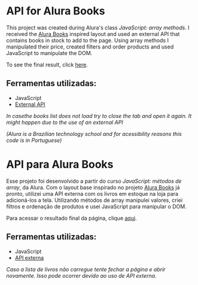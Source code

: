 # API for Alura Books

This project was created during Alura's class *JavaScript: array methods*. I received the [Alura Books](https://github.com/daraperini/learning-html-css-alurabooks) inspired layout and used an external API that contains books in stock to add to the page. Using array methods I manipulated their price, created filters and order products and used JavaScript to manipulate the DOM.

To see the final result, click [here](https://api-para-livros-alurabooks.vercel.app/).

## Ferramentas utilizadas:

* JavaScript
* [External API](https://guilhermeonrails.github.io/casadocodigo/livros.json)

*In casethe books list does not load try to close the tab and open it again. It might happen due to the use of an external API*

*(Alura is a Brazilian technology school and for acessibility reasons this code is in Portuguese)*

#

# API para Alura Books

Esse projeto foi desenvolvido a partir do curso *JavaScript: métodos de array*, da Alura. Com o layout base inspirado no projeto [Alura Books](https://github.com/daraperini/learning-html-css-alurabooks) já pronto, utilizei uma API externa com os livros em estoque na loja para adicioná-los a tela. Utilizando métodos de array manipulei valores, criei filtros e ordenação de produtos e usei JavaScript para manipular o DOM.

Para acessar o resultado final da página, clique [aqui](https://api-para-livros-alurabooks.vercel.app/).

## Ferramentas utilizadas:

* JavaScript
* [API externa](https://guilhermeonrails.github.io/casadocodigo/livros.json)

*Caso a lista de livros não carregue tente fechar a página e abrir novamente. Isso pode ocorrer devido ao uso de API externa.*
